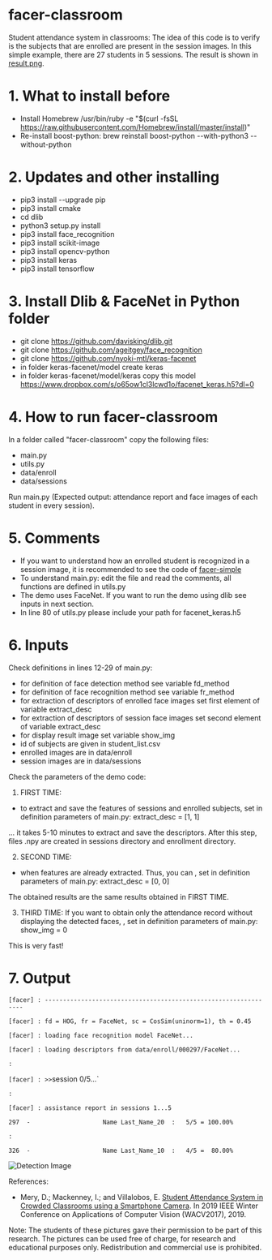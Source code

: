 # facer-classroom
Student attendance system in classrooms: The idea of this code is to verify is the subjects that are enrolled are present in the session images. In this simple example, there are 27 students in 5 sessions. The result is shown in [result.png](https://github.com/domingomery/facer-classroom/blob/master/result.png).

# 1. What to install before
- Install Homebrew
/usr/bin/ruby -e "$(curl -fsSL https://raw.githubusercontent.com/Homebrew/install/master/install)"
- Re-install boost-python:
brew reinstall boost-python --with-python3 --without-python

# 2. Updates and other installing
- pip3 install --upgrade pip
- pip3 install cmake
- cd dlib
- python3 setup.py install
- pip3 install face_recognition
- pip3 install scikit-image
- pip3 install opencv-python
- pip3 install keras
- pip3 install tensorflow

# 3. Install Dlib & FaceNet in Python folder

- git clone https://github.com/davisking/dlib.git
- git clone https://github.com/ageitgey/face_recognition
- git clone https://github.com/nyoki-mtl/keras-facenet
- in folder keras-facenet/model create keras
- in folder keras-facenet/model/keras copy this model
https://www.dropbox.com/s/o65ow1cl3lcwd1o/facenet_keras.h5?dl=0

# 4. How to run facer-classroom

In a folder called "facer-classroom" copy the following files:
- main.py
- utils.py
- data/enroll
- data/sessions

Run main.py (Expected output: attendance report and face images of each student in every session).

# 5. Comments

- If you want to understand how an enrolled student is recognized in a session image, it is recommended to see the code of [facer-simple](https://github.com/domingomery/facer-simple)
- To understand main.py: edit the file and read the comments, all functions are defined in utils.py
- The demo uses FaceNet. If you want to run the demo using dlib see inputs in next section.
- In line 80 of utils.py please include your path for facenet_keras.h5

# 6. Inputs
Check definitions in lines 12-29 of main.py:
- for definition of face detection method see variable fd_method
- for definition of face recognition method see variable fr_method
- for extraction of descriptors of enrolled face images set first element of variable extract_desc
- for extraction of descriptors of session face images set second element of variable extract_desc
- for display result image set variable show_img
- id of subjects are given in student_list.csv
- enrolled images are in data/enroll
- session images are in data/sessions


Check the parameters of the demo code:

1) FIRST TIME:
- to extract and save the features of sessions and enrolled subjects, set in definition parameters of main.py:
extract_desc      = [1, 1]

... it takes 5-10 minutes to extract and save the descriptors. After this step, files .npy are created in sessions directory and enrollment directory.

2) SECOND TIME:
- when features are already extracted. Thus, you can , set in definition parameters of main.py: 
extract_desc      = [0, 0]

The obtained results are the same results obtained in FIRST TIME.

3) THIRD TIME:
If you want to obtain only the attendance record without displaying the detected faces, , set in definition parameters of main.py:
show_img          = 0 

This is very fast!

# 7. Output

`[facer] : ----------------------------------------------------------------`

`[facer] : fd = HOG, fr = FaceNet, sc = CosSim(uninorm=1), th = 0.45`

`[facer] : loading face recognition model FaceNet...`

`[facer] : loading descriptors from data/enroll/000297/FaceNet...`

`:`

`[facer] : >>`session 0/5...`

`:`

`[facer] : assistance report in sessions 1...5`

`297  -                    Name Last_Name_20  :   5/5 = 100.00%`

`:`

`326  -                    Name Last_Name_10  :   4/5 =  80.00%`


![Detection Image](https://github.com/domingomery/facer-classroom/blob/master/result.png)

References:
- Mery, D.; Mackenney, I.; and Villalobos, E. [Student Attendance System in Crowded Classrooms using a Smartphone Camera](http://dmery.sitios.ing.uc.cl/Prints/Conferences/International/2019-WACV.pdf). In 2019 IEEE Winter Conference on Applications of Computer Vision (WACV2017), 2019.

Note: 
The students of these pictures gave their permission to be part of this research. The pictures can be used free of charge, for research and educational purposes only. Redistribution and commercial use is prohibited.




